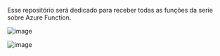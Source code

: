 Esse repositório será dedicado para receber todas as funções da serie sobre Azure Function.

![image](https://github.com/reginaldosilva27/azfunctions/assets/69867503/169046b3-5022-4a41-82ad-35e3093cb0c0)


![image](https://github.com/reginaldosilva27/azfunctions/assets/69867503/d4945c71-c1c8-4523-861c-474703b42ab3)
